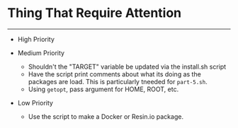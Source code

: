 <!--
Maintainer:   jeffskinnerbox@yahoo.com / www.jeffskinnerbox.me
Version:      0.5
-->

# Thing That Require Attention

-----

* High Priority

* Medium Priority
    * Shouldn't the "TARGET" variable be updated via the install.sh script
    * Have the script print comments about what its doing as the packages are load.  This is particularly tneeded for `part-5.sh`.
    * Using `getopt`, pass argument for HOME, ROOT, etc.

* Low Priority
    * Use the script to make a Docker or Resin.io package.

